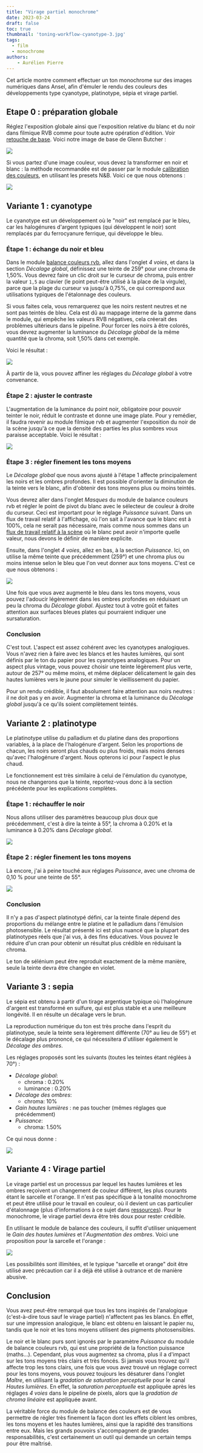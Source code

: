 ```yaml
---
title: "Virage partiel monochrome"
date: 2023-03-24
draft: false
toc: true
thumbnail: 'toning-workflow-cyanotype-3.jpg'
tags:
  - film
  - monochrome
authors:
    - Aurélien Pierre
---
```


Cet article montre comment effectuer un ton monochrome sur des images numériques dans Ansel, afin d'émuler le rendu des couleurs des développements type cyanotype, platinotype, sépia et virage partiel.

## Etape 0 : préparation globale

Réglez l'exposition globale ainsi que l'exposition relative du blanc et du noir dans filmique RVB comme pour toute autre opération d'édition. Voir [retouche de base](./basic-editing.md). Voici notre image de base de Glenn Butcher :

![](toning-workflow-base.jpg)

Si vous partez d'une image couleur, vous devez la transformer en noir et blanc : la méthode recommandée est de passer par le module [calibration des couleurs](../doc/modules/processing-modules/color-calibration.md), en utilisant les presets N&B. Voici ce que nous obtenons :

![](toning-workflow-monochrome.jpg)

## Variante 1 : cyanotype

Le cyanotype est un développement où le "noir" est remplacé par le bleu, car les halogénures d'argent typiques (qui développent le noir) sont remplacés par du ferrocyanure ferrique, qui développe le bleu.

### Étape 1 : échange du noir et bleu

Dans le module [balance couleurs rvb](../doc/modules/processing-modules/color-balance-rgb.md), allez dans l'onglet _4 voies_, et dans la section _Décalage global_, définissez une teinte de 259° pour une chroma de 1,50%. Vous devrez faire un clic droit sur le curseur de chroma, puis entrer la valeur `1,5` au clavier (le point peut-être utilisé à la place de la virgule), parce que la plage du curseur va jusqu'à 0,75%, ce qui correspond aux utilisations typiques de l'étalonnage des couleurs.

Si vous faites cela, vous remarquerez que les noirs restent neutres et ne sont pas teintés de bleu. Cela est dû au mappage interne de la gamme dans le module, qui empêche les valeurs RVB négatives, cela créerait des problèmes ultérieurs dans le pipeline. Pour forcer les noirs à être colorés, vous devrez augmenter la luminance du _Décalage global_ de la même quantité que la chroma, soit 1,50% dans cet exemple.

Voici le résultat :

![](toning-workflow-cyanotype-1.jpg)

À partir de là, vous pouvez affiner les réglages du _Décalage global_ à votre convenance.

### Étape 2 : ajuster le contraste

L'augmentation de la luminance du point noir, obligatoire pour pouvoir teinter le noir, réduit le contraste et donne une image plate. Pour y remédier, il faudra revenir au module filmique rvb et augmenter l'exposition du noir de la scène jusqu'à ce que la densité des parties les plus sombres vous paraisse acceptable. Voici le résultat :

![](toning-workflow-cyanotype-2.jpg)

### Étape 3 : régler finement les tons moyens

Le _Décalage global_ que nous avons ajusté à l'étape 1 affecte principalement les noirs et les ombres profondes. Il est possible d'orienter la diminution de la teinte vers le blanc, afin d'obtenir des tons moyens plus ou moins teintés.

Vous devrez aller dans l'onglet _Masques_ du module de balance couleurs rvb et régler le point de pivot du blanc avec le sélecteur de couleur à droite du curseur. Ceci est important pour le réglage _Puissance_ suivant. Dans un flux de travail relatif à l'affichage, où l'on sait à l'avance que le blanc est à 100%, cela ne serait pas nécessaire, mais comme nous sommes dans un [flux de travail relatif à la scène](./scene-referred.md) où le blanc peut avoir n'importe quelle valeur, nous devons le définir de manière explicite.

Ensuite, dans l'onglet _4 voies_, allez en bas, à la section _Puissance_. Ici, on utilise la même teinte que précédemment (259°) et une chroma plus ou moins intense selon le bleu que l'on veut donner aux tons moyens. C'est ce que nous obtenons :

![](toning-workflow-cyanotype-3.jpg)

Une fois que vous avez augmenté le bleu dans les tons moyens, vous pouvez l'adoucir légèrement dans les ombres profondes en réduisant un peu la chroma du _Décalage global_. Ajustez tout à votre goût et faites attention aux surfaces bleues plates qui pourraient indiquer une sursaturation.

### Conclusion

C'est tout. L'aspect est assez cohérent avec les cyanotypes analogiques. Vous n'avez rien à faire avec les blancs et les hautes lumières, qui sont définis par le ton du papier pour les cyanotypes analogiques. Pour un aspect plus vintage, vous pouvez choisir une teinte légèrement plus verte, autour de 257° ou même moins, et même déplacer délicatement le gain des hautes lumières vers le jaune pour simuler le vieillissement du papier.

Pour un rendu crédible, il faut absolument faire attention aux noirs neutres : il ne doit pas y en avoir. Augmenter la chroma et la luminance du _Décalage global_ jusqu'à ce qu'ils soient complètement teintés.

## Variante 2 : platinotype

Le platinotype utilise du palladium et du platine dans des proportions variables, à la place de l'halogénure d'argent. Selon les proportions de chacun, les noirs seront plus chauds ou plus froids, mais moins denses qu'avec l'halogénure d'argent. Nous opterons ici pour l'aspect le plus chaud.

Le fonctionnement est très similaire à celui de l'émulation du cyanotype, nous ne changerons que la teinte, reportez-vous donc à la section précédente pour les explications complètes.

### Étape 1 : réchauffer le noir

Nous allons utiliser des paramètres beaucoup plus doux que précédemment, c'est à dire la teinte à 55°, la chroma à 0.20% et la luminance à 0.20% dans _Décalage global_.

![](toning-workflow-platinotype-1.jpg)

### Étape 2 : régler finement les tons moyens

Là encore, j'ai à peine touché aux réglages _Puissance_, avec une chroma de 0,10 % pour une teinte de 55°.

![](toning-workflow-platinotype-2.jpg)

### Conclusion

Il n'y a pas d'aspect platinotypé défini, car la teinte finale dépend des proportions du mélange entre le platine et le palladium dans l'émulsion photosensible. Le résultat présenté ici est plus nuancé que la plupart des platinotypes réels que j'ai vus, à des fins éducatives. Vous pouvez le réduire d'un cran pour obtenir un résultat plus crédible en réduisant la chroma.

Le ton de sélénium peut être reproduit exactement de la même manière, seule la teinte devra être changée en violet.

## Variante 3 : sepia

Le sépia est obtenu à partir d'un tirage argentique typique où l'halogénure d'argent est transformé en sulfure, qui est plus stable et a une meilleure longévité. Il en résulte un décalage vers le brun.

La reproduction numérique du ton est très proche dans l'esprit du platinotype, seule la teinte sera légèrement différente (70° au lieu de 55°) et le décalage plus prononcé, ce qui nécessitera d'utiliser également le _Décalage des ombres_.

Les réglages proposés sont les suivants (toutes les teintes étant réglées à 70°) :

* _Décalage global_:
  * chroma : 0.20%
  * luminance : 0.20%
* _Décalage des ombres_:
  * chroma: 10%
* _Gain hautes lumières_ : ne pas toucher (mêmes réglages que précédemment)
* _Puissance_: 
  * chroma: 1.50%

Ce qui nous donne :

![](toning-workflow-sepia.jpg)


## Variante 4 : Virage partiel

Le virage partiel est un processus par lequel les hautes lumières et les ombres reçoivent un changement de couleur différent, les plus courants étant le sarcelle et l'orange. Il n'est pas spécifique à la tonalité monochrome et peut être utilisé pour le travail en couleur, où il devient un cas particulier d'étalonnage (plus d'informations à ce sujet dans [ressources](../resources/readings.md#color-grading)). Pour le monochrome, le virage partiel devra être très doux pour rester crédible.

En utilisant le module de balance des couleurs, il suffit d'utiliser uniquement le _Gain des hautes lumières_ et l'_Augmentation des ombres_. Voici une proposition pour la sarcelle et l'orange :

![](toning-workflow-split-toning.jpg)

Les possibilités sont illimitées, et le typique "sarcelle et orange" doit être utilisé avec précaution car il a déjà été utilisé à outrance et de manière abusive.

## Conclusion

Vous avez peut-être remarqué que tous les tons inspirés de l'analogique (c'est-à-dire tous sauf le virage partiel) n'affectent pas les blancs. En effet, sur une impression analogique, le blanc est obtenu en laissant le papier nu, tandis que le noir et les tons moyens utilisent des pigments photosensibles.

Le noir et le blanc purs sont ignorés par le paramètre _Puissance_ du module de balance couleurs rvb, qui est une propriété de la fonction puissance (maths...). Cependant, plus vous augmentez sa chroma, plus il a d'impact sur les tons moyens très clairs et très foncés. Si jamais vous trouvez qu'il affecte trop les tons clairs, une fois que vous avez trouvé un réglage correct pour les tons moyens, vous pouvez toujours les désaturer dans l'onglet _Maître_, en utilisant la _gradation de saturation perceptuelle_ pour le canal _Hautes lumières_. En effet, la _saturation perceptuelle_ est appliquée après les réglages _4 voies_ dans le pipeline de pixels, alors que la _gradation de chroma linéaire_ est appliquée avant.

La véritable force du module de balance des couleurs est de vous permettre de régler très finement la façon dont les effets ciblent les ombres, les tons moyens et les hautes lumières, ainsi que la rapidité des transitions entre eux. Mais les grands pouvoirs s'accompagnent de grandes responsabilités, c'est certainement un outil qui demande un certain temps pour être maîtrisé.
